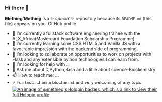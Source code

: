 ### Hi there 👋


**Methieg/Methieg** is a ✨ _special_ ✨ repository because its `README.md` (this file) appears on your GitHub profile.



- 🔭 I’m currently a fullstack software engineering trainee with the ALX_Africa(Mastercard Foundation Scholarship Programme).
- 🌱 I’m currently learning some CSS,HTML5 and Vanilla JS with a favourable impression with the backend side of programming.
- 👯 I’m looking to collaborate on opportunities to work on projects with Flask and any extensible python technologies I can learn from.
- 🤔 I’m looking for help with ...
- 💬 Ask me about C,Python,Bash and a little about science-Biochemistry
- 📫 How to reach me: ...
- ⚡ Fun fact: ...I am a biochemist and very welcoming of any topic
[![An image of @methieg's Holopin badges, which is a link to view their full Holopin profile](https://holopin.me/methieg)](https://holopin.io/@methieg)
  
